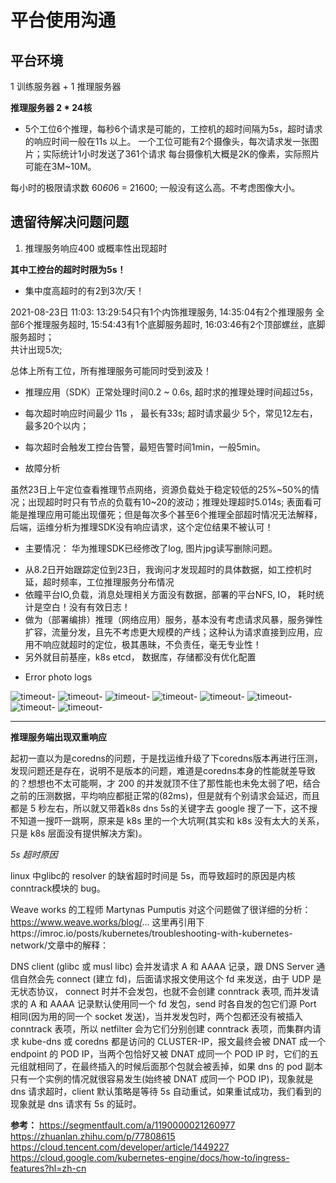 # 平台使用沟通

## 平台环境

1 训练服务器 + 1 推理服务器

**推理服务器 2 * 24核**

+ 5个工位6个推理，每秒6个请求是可能的，工控机的超时间隔为5s，超时请求的响应时间一般在11s 以上。
一个工位可能有2个摄像头，每次请求发一张图片；实际统计1小时发送了361个请求
每台摄像机大概是2K的像素，实际照片可能在3M~10M。

每小时的极限请求数 60*60*6 = 21600; 一般没有这么高。不考虑图像大小。


## 遗留待解决问题问题

1. 推理服务响应400 或概率性出现超时

**其中工控台的超时时限为5s！**

* 集中度高超时的有2到3次/天！

2021-08-23日
11:03:
13:29:54只有1个内饰推理服务,
14:35:04有2个推理服务 全部6个推理服务超时,
15:54:43有1个底脚服务超时,
16:03:46有2个顶部螺丝，底脚服务超时；  
共计出现5次;

总体上所有工位，所有推理服务可能同时受到波及！
* 推理应用（SDK）正常处理时间0.2 ~ 0.6s, 超时求的推理处理时间超过5s， 
* 每次超时响应时间最少 11s ， 最长有33s; 超时请求最少 5个，常见12左右，最多20个以内；
* 每次超时会触发工控台告警，最短告警时间1min，一般5min。

* 故障分析

虽然23日上午定位查看推理节点网络，资源负载处于稳定较低的25%~50%的情况；出现超时时只有节点的负载有10~20的波动；推理处理超时5.014s; 表面看可能是推理应用可能出现僵死；但是每次多个甚至6个推理全部超时情况无法解释，
后端，运维分析为推理SDK没有响应请求，这个定位结果不被认可！

+ 主要情况：
华为推理SDK已经修改了log, 图片jpg读写删除问题。
- 从8.2日开始跟踪定位到23日，我询问才发现超时的具体数据，如工控机时延，超时频率，工位推理服务分布情况
- 依瞳平台IO,负载，消息处理相关方面没有数据，部署的平台NFS, IO， 耗时统计是空白！没有有效日志！
- 做为（部署编排）推理（网络应用）服务，基本没有考虑请求风暴，服务弹性扩容，流量分发，且先不考虑更大规模的产线；这种认为请求直接到应用，应用不响应就超时的定位，极其愚昧，不负责任，毫无专业性！
- 另外就目前基座，k8s etcd， 数据库，存储都没有优化配置

* Error photo logs

![timeout-](../static/meidia-330/timeout-statics.jpg)
![timeout-](../static/meidia-330/waring-workstation.jpg)
![timeout-](../static/meidia-330/dingbuluosi-timeout.png)
![timeout-](../static/meidia-330/datiaopingjiao-timeout.png)
![timeout-](../static/meidia-330/datiaopingjiao-2-timeout.png)
![timeout-](../static/meidia-330/neishi-tiemoout.png)
![timeout-](../static/meidia-330/timeout-loadbalance.jpg)
![timeout-](../static/meidia-330/Uxingkegongwei-timeout.png)

---

**推理服务端出现双重响应**

起初一直以为是coredns的问题，于是找运维升级了下coredns版本再进行压测，发现问题还是存在，说明不是版本的问题，难道是coredns本身的性能就差导致的？想想也不太可能啊，才 200 的并发就顶不住了那性能也未免太弱了吧，结合之前的压测数据，平均响应都挺正常的(82ms)，但是就有个别请求会延迟，而且都是 5 秒左右，所以就又带着k8s dns 5s的关键字去 google 搜了一下，这不搜不知道一搜吓一跳啊，原来是 k8s 里的一个大坑啊(其实和 k8s 没有太大的关系，只是 k8s 层面没有提供解决方案)。

*5s 超时原因*

linux 中glibc的 resolver 的缺省超时时间是 5s，而导致超时的原因是内核conntrack模块的 bug。

Weave works 的工程师 Martynas Pumputis 对这个问题做了很详细的分析：https://www.weave.works/blog/...
这里再引用下https://imroc.io/posts/kubernetes/troubleshooting-with-kubernetes-network/文章中的解释：

DNS client (glibc 或 musl libc) 会并发请求 A 和 AAAA 记录，跟 DNS Server 通信自然会先 connect (建立 fd)，后面请求报文使用这个 fd 来发送，由于 UDP 是无状态协议， connect 时并不会发包，也就不会创建 conntrack 表项, 而并发请求的 A 和 AAAA 记录默认使用同一个 fd 发包，send 时各自发的包它们源 Port 相同(因为用的同一个 socket 发送)，当并发发包时，两个包都还没有被插入 conntrack 表项，所以 netfilter 会为它们分别创建 conntrack 表项，而集群内请求 kube-dns 或 coredns 都是访问的 CLUSTER-IP，报文最终会被 DNAT 成一个 endpoint 的 POD IP，当两个包恰好又被 DNAT 成同一个 POD IP 时，它们的五元组就相同了，在最终插入的时候后面那个包就会被丢掉，如果 dns 的 pod 副本只有一个实例的情况就很容易发生(始终被 DNAT 成同一个 POD IP)，现象就是 dns 请求超时，client 默认策略是等待 5s 自动重试，如果重试成功，我们看到的现象就是 dns 请求有 5s 的延时。

**参考：**
https://segmentfault.com/a/1190000021260977
https://zhuanlan.zhihu.com/p/77808615
https://cloud.tencent.com/developer/article/1449227
https://cloud.google.com/kubernetes-engine/docs/how-to/ingress-features?hl=zh-cn


